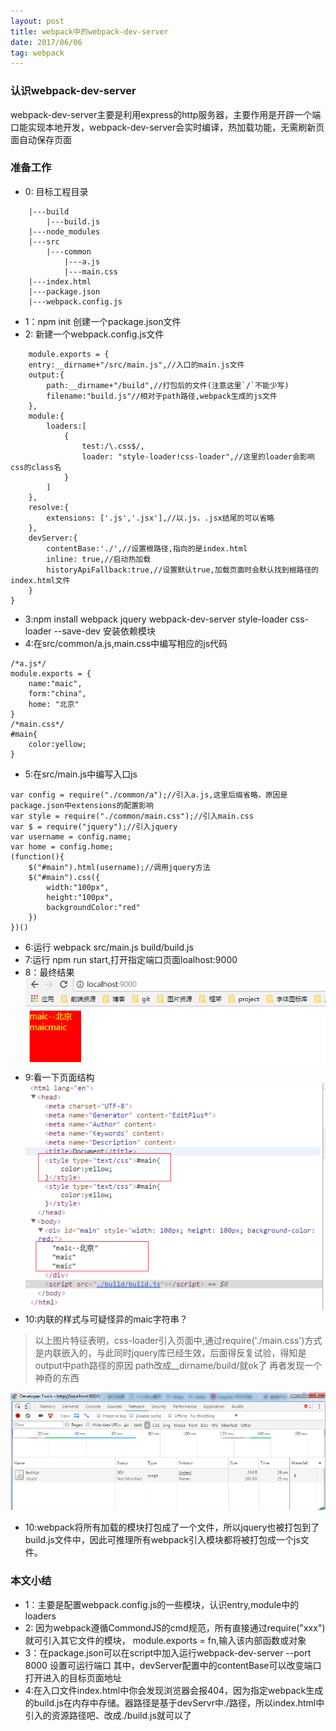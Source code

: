 ```yaml
---
layout: post
title: webpack中的webpack-dev-server
date: 2017/06/06
tag: webpack
---
```

### 认识webpack-dev-server
webpack-dev-server主要是利用express的http服务器，主要作用是开辟一个端口能实现本地开发，webpack-dev-server会实时编译，热加载功能，无需刷新页面自动保存页面
### 准备工作
* 0: 目标工程目录
```
	|---build
		|---build.js
	|---node_modules
	|---src
		|---common
			|---a.js
			|---main.css
	|---index.html
	|---package.json
	|---webpack.config.js
```
* 1：npm init 创建一个package.json文件
* 2: 新建一个webpack.config.js文件
```
	module.exports = {
	entry:__dirname+"/src/main.js",//入口的main.js文件
	output:{
		path:__dirname+"/build",//打包后的文件(注意这里`/`不能少写)
		filename:"build.js"//相对于path路径,webpack生成的js文件
	},
	module:{
		loaders:[
			{
				test:/\.css$/,
				loader: "style-loader!css-loader",//这里的loader会影响css的class名
			}	
		]
	},
	resolve:{
		extensions: ['.js','.jsx'],//以.js，.jsx结尾的可以省略
	},
	devServer:{
		contentBase:'./',//设置根路径,指向的是index.html
		inline: true,//启动热加载
		historyApiFallback:true,//设置默认true,加载页面时会默认找到根路径的index.html文件
	}
}
```
* 3:npm install webpack jquery webpack-dev-server style-loader css-loader --save-dev 安装依赖模块
* 4:在src/common/a.js,main.css中编写相应的js代码
```
/*a.js*/
module.exports = {
	name:"maic",
	form:"china",
	home: "北京"
}
/*main.css*/
#main{
	color:yellow;
}
```
* 5:在src/main.js中编写入口js
```
var config = require("./common/a");//引入a.js,这里后缀省略，原因是package.json中extensions的配置影响
var style = require("./common/main.css");//引入main.css
var $ = require("jquery");//引入jquery
var username = config.name;
var home = config.home;
(function(){
	$("#main").html(username);//调用jquery方法
	$("#main").css({
		width:"100px",
		height:"100px",
		backgroundColor:"red"
	})
})()
```
* 6:运行 webpack src/main.js build/build.js
* 7:运行 npm run start,打开指定端口页面loalhost:9000
* 8：最终结果
![](/images/webpack/2.png)
* 9:看一下页面结构
![](/images/webpack/3.png)
* 10:内联的样式与可疑怪异的maic字符串？
>以上图片特征表明，css-loader引入页面中,通过require('./main.css')方式是内联嵌入的，与此同时jquery库已经生效，后面得反复试验，得知是output中path路径的原因
path改成__dirname/build/就ok了
再者发现一个神奇的东西

![](/images/webpack/4.png)
* 10:webpack将所有加载的模块打包成了一个文件，所以jquery也被打包到了build.js文件中，因此可推理所有webpack引入模块都将被打包成一个js文件。

### 本文小结
* 1：主要是配置webpack.config.js的一些模块，认识entry,module中的loaders
* 2: 因为webpack遵循CommondJS的cmd规范，所有直接通过require("xxx")就可引入其它文件的模块，
	module.exports = fn,输入该内部函数或对象
* 3：在package.json可以在script中加入运行webpack-dev-server --port 8000 设置可运行端口
  其中，devServer配置中的contentBase可以改变端口打开进入的目标页面地址
* 4:在入口文件index.html中你会发现浏览器会报404，因为指定webpack生成的build.js在内存中存储。器路径是基于devServr中./路径，所以index.html中引入的资源路径吧、改成./build.js就可以了



